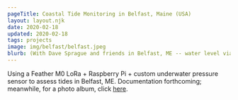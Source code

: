 ```yaml
---
pageTitle: Coastal Tide Monitoring in Belfast, Maine (USA)
layout: layout.njk
date: 2020-02-18
updated: 2020-02-18
tags: projects
image: img/belfast/belfast.jpeg
blurb: (With Dave Sprague and friends in Belfast, ME -- water level via Radio + WiFi + pressure sensor.
---
```


Using a Feather M0 LoRa + Raspberry Pi + custom underwater pressure sensor to assess tides in Belfast, ME. Documentation forthcoming; meanwhile, for a photo album, click [here](https://photos.app.goo.gl/v8T14eLv7WH64s7G8).
